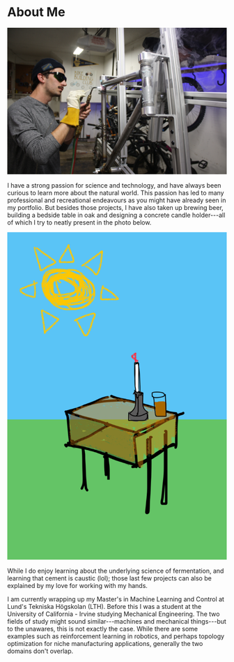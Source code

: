
# About Me
<p class="img_solo" align="center">
  <img alt="frame" src=".\media\about\brazing.jpg"/>
</p>

I have a strong passion for science and technology, and have always been curious to learn more about the natural world. This passion has led to many professional and recreational endeavours as you might have already seen in my portfolio. But besides those projects, I have also taken up brewing beer, building a bedside table in oak and designing a concrete candle holder---all of which I try to neatly present in the photo below. 

<p class="img_solo" align="center">
  <img alt="frame" src=".\media\about\sketch_of_products.png" />
</p>

While I do enjoy learning about the underlying science of fermentation, and learning that cement is caustic (lol); those last few projects can also be explained by my love for working with my hands. 

I am currently wrapping up my Master's in Machine Learning and Control at Lund's Tekniska Högskolan (LTH). Before this I was a student at the University of California - Irvine studying Mechanical Engineering. The two fields of study might sound similar---machines and mechanical things---but to the unawares, this is not exactly the case. While there are some examples such as reinforcement learning in robotics, and perhaps topology optimization for niche manufacturing applications, generally the two domains don't overlap. 

